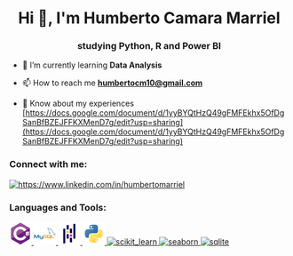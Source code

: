 <h1 align="center">Hi 👋, I'm Humberto Camara Marriel</h1>
<h3 align="center">studying Python, R and Power BI</h3>

- 🌱 I’m currently learning **Data Analysis**

- 📫 How to reach me **humbertocm10@gmail.com**

- 📄 Know about my experiences [https://docs.google.com/document/d/1yyBYQtHzQ49gFMFEkhx5OfDgSanBfBZEJFFKXMenD7g/edit?usp=sharing](https://docs.google.com/document/d/1yyBYQtHzQ49gFMFEkhx5OfDgSanBfBZEJFFKXMenD7g/edit?usp=sharing)

<h3 align="left">Connect with me:</h3>
<p align="left">
<a href="https://linkedin.com/in/https://www.linkedin.com/in/humbertomarriel" target="blank"><img align="center" src="https://raw.githubusercontent.com/rahuldkjain/github-profile-readme-generator/master/src/images/icons/Social/linked-in-alt.svg" alt="https://www.linkedin.com/in/humbertomarriel" height="30" width="40" /></a>
</p>

<h3 align="left">Languages and Tools:</h3>
<p align="left"> <a href="https://www.w3schools.com/cs/" target="_blank" rel="noreferrer"> <img src="https://raw.githubusercontent.com/devicons/devicon/master/icons/csharp/csharp-original.svg" alt="csharp" width="40" height="40"/> </a> <a href="https://www.mysql.com/" target="_blank" rel="noreferrer"> <img src="https://raw.githubusercontent.com/devicons/devicon/master/icons/mysql/mysql-original-wordmark.svg" alt="mysql" width="40" height="40"/> </a> <a href="https://pandas.pydata.org/" target="_blank" rel="noreferrer"> <img src="https://raw.githubusercontent.com/devicons/devicon/2ae2a900d2f041da66e950e4d48052658d850630/icons/pandas/pandas-original.svg" alt="pandas" width="40" height="40"/> </a> <a href="https://www.python.org" target="_blank" rel="noreferrer"> <img src="https://raw.githubusercontent.com/devicons/devicon/master/icons/python/python-original.svg" alt="python" width="40" height="40"/> </a> <a href="https://scikit-learn.org/" target="_blank" rel="noreferrer"> <img src="https://upload.wikimedia.org/wikipedia/commons/0/05/Scikit_learn_logo_small.svg" alt="scikit_learn" width="40" height="40"/> </a> <a href="https://seaborn.pydata.org/" target="_blank" rel="noreferrer"> <img src="https://seaborn.pydata.org/_images/logo-mark-lightbg.svg" alt="seaborn" width="40" height="40"/> </a> <a href="https://www.sqlite.org/" target="_blank" rel="noreferrer"> <img src="https://www.vectorlogo.zone/logos/sqlite/sqlite-icon.svg" alt="sqlite" width="40" height="40"/> </a> </p>






<!---
- 👋 Hi, I’m @BerginGit searching for new challenges!
- 👀 I’m interested in a work that accepts all and helps with sharing knowledge! 
- 🌱 I’m currently learning more python and more about the Git world!
- 💞️ I’m looking to collaborate on being needed to solve problems!
- 📫 How to reach me - just call me on my email and ill try to help!

BerginGit/BerginGit is a ✨ special ✨ repository because its `README.md` (this file) appears on your GitHub profile.
You can click the Preview link to take a look at your changes.
--->

